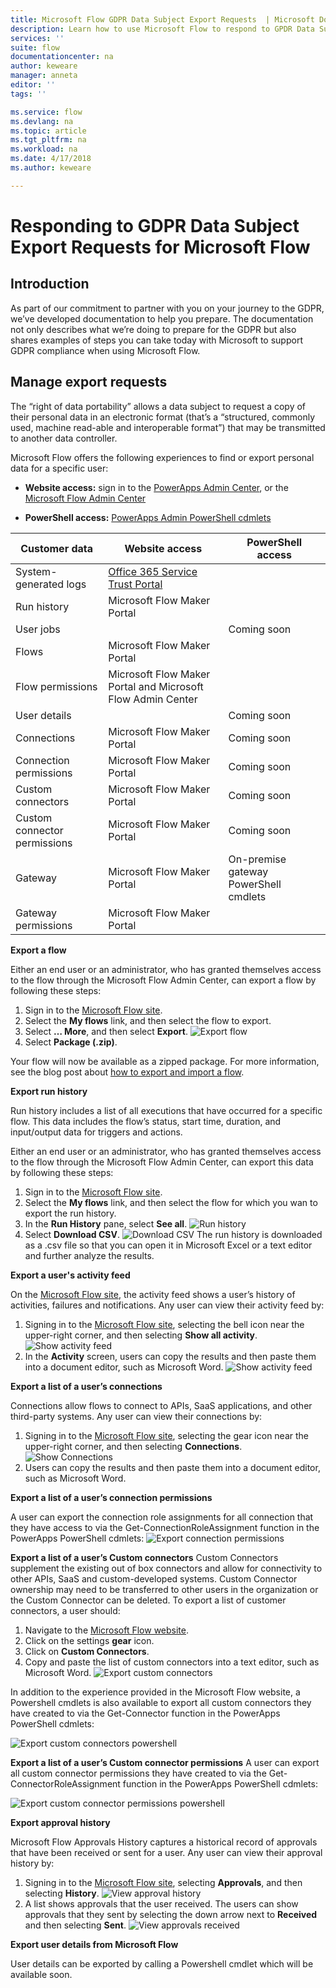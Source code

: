 ```yaml
---
title: Microsoft Flow GDPR Data Subject Export Requests  | Microsoft Docs
description: Learn how to use Microsoft Flow to respond to GPDR Data Subject Requests.  
services: ''
suite: flow
documentationcenter: na
author: keweare
manager: anneta
editor: ''
tags: ''

ms.service: flow
ms.devlang: na
ms.topic: article
ms.tgt_pltfrm: na
ms.workload: na
ms.date: 4/17/2018
ms.author: keweare

---
```

# Responding to GDPR Data Subject Export Requests for Microsoft Flow

## Introduction

As part of our commitment to partner with you on your journey to the GDPR, we’ve developed  documentation to help you prepare. The documentation not only describes what we’re doing to prepare for the GDPR but also shares examples of steps you can take today with Microsoft to support GDPR compliance when using  Microsoft Flow.

## Manage export requests
The “right of data portability” allows a data subject to request a copy of their personal data in an electronic format (that’s a “structured, commonly used, machine read-able and interoperable format”) that may be transmitted to another data controller. 

Microsoft Flow offers the following experiences to find or export personal data for a specific user:

* **Website access:** sign in to the [PowerApps Admin Center](https://admin.powerapps.com/), or the [Microsoft Flow Admin Center](https://admin.flow.microsoft.com/)

* **PowerShell access:**  [PowerApps Admin PowerShell cdmlets](https://go.microsoft.com/fwlink/?linkid=871804) 

|**Customer data**|**Website access**|**PowerShell access**|
|-----------------|------------------|-------------------|
|System-generated logs|[Office 365 Service Trust Portal](https://servicetrust.microsoft.com/)|
|Run history|Microsoft Flow Maker Portal||
|User jobs||Coming soon|
|Flows|Microsoft Flow Maker Portal||
|Flow permissions| Microsoft Flow Maker Portal and Microsoft Flow Admin Center||
|User details||Coming soon|
|Connections|Microsoft Flow Maker Portal|Coming soon|
|Connection permissions|Microsoft Flow Maker Portal|Coming soon|
|Custom connectors|Microsoft Flow Maker Portal|Coming soon|
|Custom connector permissions|Microsoft Flow Maker Portal|Coming soon|
|Gateway|Microsoft Flow Maker Portal|On-premise gateway PowerShell cmdlets|
|Gateway permissions|Microsoft Flow Maker Portal|

**Export a flow** 

Either an end user or an administrator, who has granted themselves access to the flow through the Microsoft Flow Admin Center,  can export a flow by following these steps:
1. Sign in to the [Microsoft Flow site](https://flow.microsoft.com/).
1. Select the **My flows** link, and then select the flow to export.
1. Select **… More**, and then select **Export**.
![Export flow](./media/gdpr-dsr-export/export-flow.png)
1. Select **Package (.zip)**.

Your flow will now be available as a zipped package. For more information, see the blog post about [how to export and import a flow](https://flow.microsoft.com/en-us/blog/import-export-bap-packages/).

**Export run history** 

Run history includes a list of all executions that have occurred for a specific flow. This data includes the flow’s status, start time, duration, and input/output data for triggers and actions.

Either an end user or an administrator, who has granted themselves access to the flow through the Microsoft Flow Admin Center, can export this data by following these steps:

1.	Sign in to the [Microsoft Flow site](https://flow.microsoft.com/).
1.	Select the **My flows** link, and then select the flow for which you wan to export the run history.
1.	In the **Run History** pane, select **See all**.
![Run history](./media/gdpr-dsr-export/run-history.png)
1.  Select **Download CSV**.
![Download CSV](./media/gdpr-dsr-export/download-csv.png)
The run history is downloaded as a .csv file so that you can open it in Microsoft Excel or a text editor and further analyze the results.

**Export a user's activity feed** 

On the [Microsoft Flow site](https://flow.microsoft.com/), the activity feed shows a user’s history of activities, failures and notifications. Any user can view their activity feed by: 
1. Signing in to the [Microsoft Flow site](http://flow.microsoft.com/), selecting the bell icon near the upper-right corner, and then selecting **Show all activity**. 
![Show activity feed](./media/gdpr-dsr-export/show-activity-feed.png)
1. In the **Activity** screen, users can copy the results and then paste them into a document editor, such as Microsoft Word.
![Show activity feed](./media/gdpr-dsr-export/export-activity-feed.png)


**Export a list of a user’s connections**

Connections allow flows to connect to APIs, SaaS applications, and other third-party systems. Any user can view their connections by:
1. Signing in to the [Microsoft Flow site](http://flow.microsoft.com/), selecting the gear icon near the upper-right corner, and then selecting **Connections**.
![Show Connections](./media/gdpr-dsr-export/show-connections.png)
1. Users can copy the results and then paste them into a document editor, such as Microsoft Word.

**Export a list of a user’s connection permissions**

A user can export the connection role assignments for all connection that they have access to via the Get-ConnectionRoleAssignment function in the PowerApps PowerShell cdmlets:
![Export connection permissions](./media/gdpr-dsr-export/export-connection-permissions.png)

**Export a list of a user’s Custom connectors**
Custom Connectors supplement the existing out of box connectors and allow for connectivity to other APIs, SaaS and custom-developed systems. Custom Connector ownership may need to be transferred to other users in the organization or the Custom Connector can be deleted. To export a list of customer connectors, a user should:

1. Navigate to the [Microsoft Flow website](https://flow.microsoft.com).
1. Click on the settings **gear** icon.
1. Click on **Custom Connectors**.
1. Copy and paste the list of custom connectors into a text editor, such as Microsoft Word.
![Export custom connectors](./media/gdpr-dsr-export/export-custom-connectors.png)

In addition to the experience provided in the Microsoft Flow website, a Powershell cmdlets is also available to export all custom connectors they have created to via the Get-Connector function in the PowerApps PowerShell cdmlets:

![Export custom connectors powershell](./media/gdpr-dsr-export/export-custom-connectors-powershell.png)

**Export a list of a user’s Custom connector permissions**
A user can export all custom connector permissions they have created to via the Get-ConnectorRoleAssignment function in the PowerApps PowerShell cdmlets:

![Export custom connector permissions powershell](./media/gdpr-dsr-export/export-connector-permissions.png)

**Export approval history**

Microsoft Flow Approvals History captures a historical record of approvals that have been received or sent for a user. Any user can view their approval history by:
1. Signing in to the [Microsoft Flow site](http://flow.microsoft.com/), selecting **Approvals**, and then selecting **History**.
![View approval history](./media/gdpr-dsr-export/view-approval-history.png)
1. A list shows approvals that the user received. The users can show approvals that they sent by selecting the down arrow next to **Received** and then selecting **Sent**.
![View approvals received](./media/gdpr-dsr-export/view-received-approvals.png)

**Export user details from Microsoft Flow**

User details can be exported by calling a Powershell cmdlet which will be available soon. 


